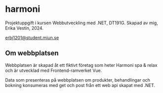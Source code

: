 # harmoni

Projektuppgift i kursen Webbutveckling med .NET, DT191G.
Skapad av mig, Erika Vestin, 2024.

erbj1201@student.miun.se 

## Om webbplatsen

Webbplatsen är skapad åt ett fiktivt företag som heter Harmoni spa & relax och är utvecklad med Frontend-ramverket Vue. 

Data som presenteras på webbplatsen om produkter, behandlingar och bokning konsumeras med get och post från ett web api skapat med .NET. 
